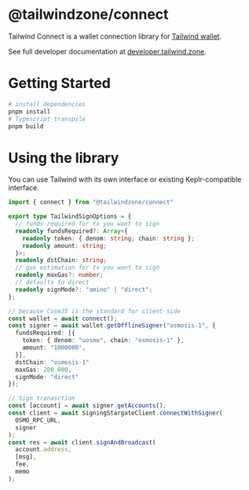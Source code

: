 
# @tailwindzone/connect
Tailwind Connect is a wallet connection library for 
[Tailwind wallet](https://tailwind.zone/). 

See full developer documentation at [developer.tailwind.zone](https://developer.tailwind.zone/introduction#integrate-in-under-5-minutes).


# Getting Started
```bash
# install dependencies
pnpm install
# Typescript transpile 
pnpm build
```

# Using the library
You can use Tailwind with its own interface or existing Keplr-compatible interface.

```typescript
import { connect } from "@tailwindzone/connect"

export type TailwindSignOptions = {
  // funds required for tx you want to sign
  readonly fundsRequired?: Array<{
    readonly token: { denom: string; chain: string };
    readonly amount: string;
  }>;
  readonly dstChain: string;
  // gas estimation for tx you want to sign
  readonly maxGas?: number;
  // defaults to direct
  readonly signMode?: "amino" | "direct";
};

// because CosmJS is the standard for client-side   
const wallet = await connect();
const signer = await wallet.getOfflineSigner("osmosis-1", {
  fundsRequired: [{
    token: { denom: "uosmo", chain: "osmosis-1" },
    amount: "1000000",
  }],
  dstChain: "osmosis-1"
  maxGas: 200_000,
  signMode: "direct"
});

// Sign tranasction
const [account] = await signer.getAccounts();
const client = await SigningStargateClient.connectWithSigner(
  OSMO_RPC_URL,
  signer
);
const res = await client.signAndBroadcast(
  account.address,
  [msg],
  fee,
  memo
);
```
